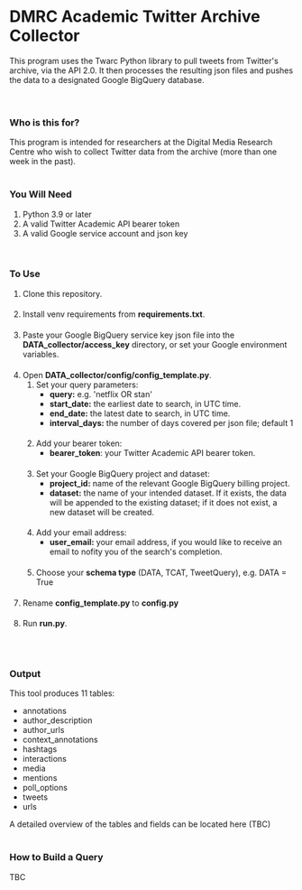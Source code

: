 # DMRC Academic Twitter Archive Collector

This program uses the Twarc Python library to pull tweets from Twitter's archive, via the API 2.0. It then processes the resulting json files and pushes the data to a designated Google BigQuery database.
<br>
<br>
<br>

### Who is this for?
This program is intended for researchers at the Digital Media Research Centre who wish to collect Twitter data from the archive (more than one week in the past).
<br>
<br>

### You Will Need
1. Python 3.9 or later
2. A valid Twitter Academic API bearer token
3. A valid Google service account and json key
<br>

### To Use
1. Clone this repository.
####
2. Install venv requirements from <b>requirements.txt</b>. 
####
3. Paste your Google BigQuery service key json file into the <b>DATA_collector/access_key</b> directory, or set your Google environment variables.
####
4. Open <b>DATA_collector/config/config_template.py</b>.
      1. Set your query parameters:
         * <b>query:</b> e.g. 'netflix OR stan'
         * <b>start_date:</b> the earliest date to search, in UTC time.
         * <b>end_date:</b> the latest date to search, in UTC time.
         * <b>interval_days:</b> the number of days covered per json file; default 1
      ####
      2. Add your bearer token:
         * <b>bearer_token</b>: your Twitter Academic API bearer token.
      ####
      3. Set your Google BigQuery project and dataset:
         * <b>project_id:</b> name of the relevant Google BigQuery billing project.
         * <b>dataset:</b> the name of your intended dataset. If it exists, the data will be appended to the existing dataset; if it does not exist, a new dataset will be created.
      ####
      4. Add your email address:
         * <b>user_email:</b> your email address, if you would like to receive an email to nofity you of the search's completion.
      ####
      5. Choose your <b>schema type</b> (DATA, TCAT, TweetQuery), e.g. DATA = True
####
7. Rename <b>config_template.py</b> to <b>config.py</b>
####
8. Run <b>run.py</b>.
<br>
<br>

### Output
This tool produces 11 tables:
   * annotations
   * author_description
   * author_urls
   * context_annotations
   * hashtags
   * interactions
   * media
   * mentions
   * poll_options
   * tweets
   * urls

A detailed overview of the tables and fields can be located here (TBC)
<br>
<br>

### How to Build a Query
TBC
<br>
<br>
